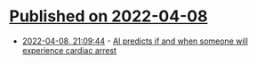 # [Published on 2022-04-08](index.md)

* [2022-04-08, 21:09:44](https://news.ycombinator.com/item?id=30962559) - [AI predicts if and when someone will experience cardiac arrest](https://hub.jhu.edu/2022/04/07/trayanova-artificial-intelligence-cardiac-arrhythmia/)
